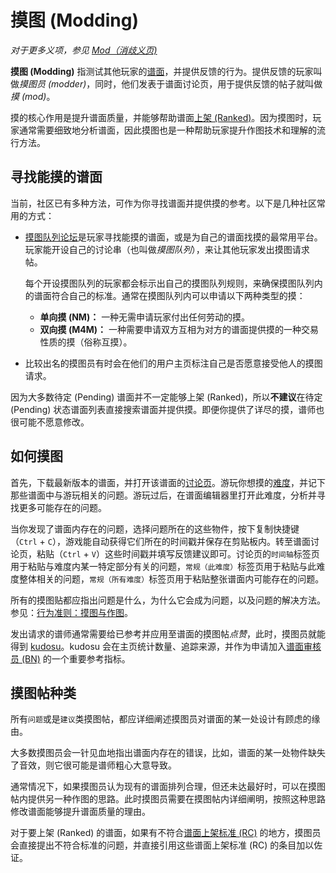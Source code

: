 # 摸图 (Modding)

*对于更多义项，参见 [Mod（消歧义页)](/wiki/Disambiguation/Mod)*

**摸图 (Modding)** 指测试其他玩家的[谱面](/wiki/Beatmap)，并提供反馈的行为。提供反馈的玩家叫做*摸图员 (modder)*，同时，他们发表于谱面讨论页，用于提供反馈的帖子就叫做*摸 (mod)*。

摸的核心作用是提升谱面质量，并能够帮助谱面[上架 (Ranked)](/wiki/Beatmap/Category#ranked)。因为摸图时，玩家通常需要细致地分析谱面，因此摸图也是一种帮助玩家提升作图技术和理解的流行方法。

## 寻找能摸的谱面

当前，社区已有多种方法，可作为你寻找谱面并提供摸的参考。以下是几种社区常用的方式：

- [摸图队列论坛](https://osu.ppy.sh/community/forums/60)是玩家寻找能摸的谱面，或是为自己的谱面找摸的最常用平台。玩家能开设自己的讨论串（也叫做*摸图队列*），来让其他玩家发出摸图请求帖。

  每个开设摸图队列的玩家都会标示出自己的摸图队列规则，来确保摸图队列内的谱面符合自己的标准。通常在摸图队列内可以申请以下两种类型的摸：

  - **单向摸 (NM)：** 一种无需申请玩家付出任何劳动的摸。
  - **双向摸 (M4M)：** 一种需要申请双方互相为对方的谱面提供摸的一种交易性质的摸（俗称互摸）。

- 比较出名的摸图员有时会在他们的用户主页标注自己是否愿意接受他人的摸图请求。

因为大多数待定 (Pending) 谱面并不一定能够上架 (Ranked)，所以**不建议**在待定 (Pending) 状态谱面列表直接搜索谱面并提供摸。即便你提供了详尽的摸，谱师也很可能不愿意修改。

## 如何摸图

首先，下载最新版本的谱面，并打开该谱面的[讨论页](/wiki/Beatmap_discussion)。游玩你想摸的[难度](/wiki/Beatmap/Difficulty)，并记下那些谱面中与游玩相关的问题。游玩过后，在谱面编辑器里打开此难度，分析并寻找更多可能存在的问题。

当你发现了谱面内存在的问题，选择问题所在的这些物件，按下复制快捷键（`Ctrl` + `C`），游戏能自动获得它们所在的时间戳并保存在剪贴板内。转至谱面讨论页，粘贴（`Ctrl` + `V`）这些时间戳并填写反馈建议即可。讨论页的`时间轴`标签页用于粘贴与难度内某一特定部分有关的问题，`常规（此难度）`标签页用于粘贴与此难度整体相关的问题，`常规（所有难度）`标签页用于粘贴整张谱面内可能存在的问题。

所有的摸图贴都应指出问题是什么，为什么它会成为问题，以及问题的解决方法。参见：[行为准则：摸图与作图](/wiki/Rules/Code_of_Conduct_for_Modding_and_Mapping#摸图和留言)。

发出请求的谱师通常需要给已参考并应用至谱面的摸图帖*点赞*，此时，摸图员就能得到 [kudosu](/wiki/Modding/Kudosu)。kudosu 会在主页统计数量、追踪来源，并作为申请加入[谱面审核员 (BN)](/wiki/People/The_Team/Beatmap_Nominators) 的一个重要参考指标。

## 摸图帖种类

所有`问题`或是`建议`类摸图帖，都应详细阐述摸图员对谱面的某一处设计有顾虑的缘由。

大多数摸图员会一针见血地指出谱面内存在的错误，比如，谱面的某一处物件缺失了音效，则它很可能是谱师粗心大意导致。

通常情况下，如果摸图员认为现有的谱面排列合理，但还未达最好时，可以在摸图帖内提供另一种作图的思路。此时摸图员需要在摸图帖内详细阐明，按照这种思路修改谱面能够提升谱面质量的理由。

对于要上架 (Ranked) 的谱面，如果有不符合[谱面上架标准 (RC)](/wiki/Ranking_Criteria) 的地方，摸图员会直接提出不符合标准的问题，并直接引用这些谱面上架标准 (RC) 的条目加以佐证。
